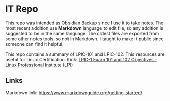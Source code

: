 # IT Repo
This repo was intended as Obsidian Backup since I use it to take notes. The most recent addition use **Markdown** language to edit file, so any addition is suggested to be in the same language. The oldest files are exported from some other notes tools, so not in Markdown. I taught to make it public since someone can find it helpful.

This repo contains a summary of LPIC-101 and LPIC-102. This resources are useful for Linux Certification. Link: [LPIC-1 Exam 101 and 102 Objectives - Linux Professional Institute (LPI)](https://www.lpi.org/our-certifications/exam-101-102-objectives/)


## Links
Markdown link: https://www.markdownguide.org/getting-started/
